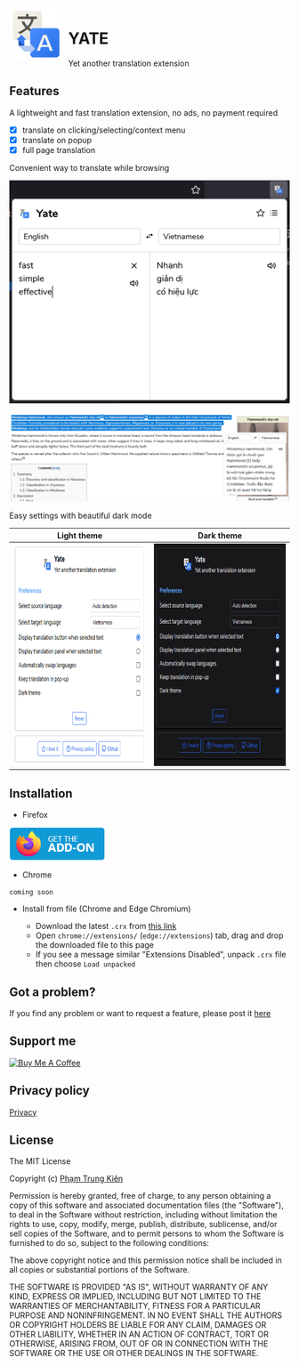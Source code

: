 <img src="./assets/96.png" align="left" height="96px" style="margin-right:10px">

# YATE
Yet another translation extension

## Features

A lightweight and fast translation extension, no ads, no payment required

- [x] translate on clicking/selecting/context menu
- [x] translate on popup
- [x] full page translation

Convenient way to translate while browsing

![popup](./assets/popup.PNG)

![in page](./assets/in-page.PNG)

Easy settings with beautiful dark mode

Light theme | Dark theme
:---:|:---:
<img src="./assets/light.PNG" alt="light" style="height: 400px"> | <img src="./assets/dark.PNG" alt="light" style="height: 400px">

## Installation
- Firefox

<a href="https://addons.mozilla.org/en-US/firefox/addon/yate">
  <img src="./assets/firefox.png" alt="firefox" style="height: 60px" >
</a>

- Chrome
```
coming soon
```
- Install from file (Chrome and Edge Chromium)

  - Download the latest `.crx` from [this link](https://github.com/shhlkien/yate/releases)
  - Open `chrome://extensions/` (`edge://extensions`) tab, drag and drop the downloaded file to this page
  - If you see a message similar "Extensions Disabled", unpack `.crx` file then choose `Load unpacked`

## Got a problem?

If you find any problem or want to request a feature, please post it [here](https://github.com/kien5436/yate/issues)

## Support me
<a href="https://www.buymeacoffee.com/kien5436" target="_blank"><img src="https://cdn.buymeacoffee.com/buttons/v2/default-yellow.png" alt="Buy Me A Coffee" style="height: 60px;width: 217px;" ></a>

## Privacy policy

[Privacy](./privacy.md)

## License
The MIT License

Copyright (c) [Phạm Trung Kiên]()

Permission is hereby granted, free of charge, to any person obtaining a copy
of this software and associated documentation files (the "Software"), to deal
in the Software without restriction, including without limitation the rights
to use, copy, modify, merge, publish, distribute, sublicense, and/or sell
copies of the Software, and to permit persons to whom the Software is
furnished to do so, subject to the following conditions:

The above copyright notice and this permission notice shall be included in all
copies or substantial portions of the Software.

THE SOFTWARE IS PROVIDED "AS IS", WITHOUT WARRANTY OF ANY KIND, EXPRESS OR
IMPLIED, INCLUDING BUT NOT LIMITED TO THE WARRANTIES OF MERCHANTABILITY,
FITNESS FOR A PARTICULAR PURPOSE AND NONINFRINGEMENT. IN NO EVENT SHALL THE
AUTHORS OR COPYRIGHT HOLDERS BE LIABLE FOR ANY CLAIM, DAMAGES OR OTHER
LIABILITY, WHETHER IN AN ACTION OF CONTRACT, TORT OR OTHERWISE, ARISING FROM,
OUT OF OR IN CONNECTION WITH THE SOFTWARE OR THE USE OR OTHER DEALINGS IN THE
SOFTWARE.